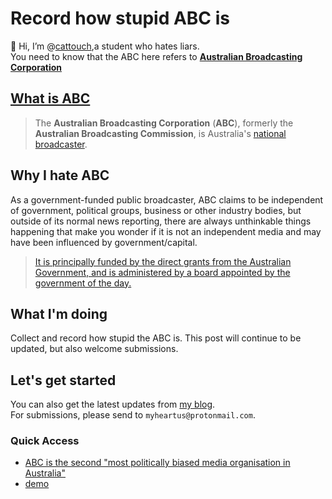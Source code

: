 # Record how stupid ABC is

👋 Hi, I’m @[cattouch](https://github.com/cattouch),a student who hates liars.</br>
You need to know that the ABC here refers to **[Australian Broadcasting Corporation](https://www.abc.net.au/)**


## [What is ABC](https://en.wikipedia.org/wiki/Australian_Broadcasting_Corporation)

> The **Australian Broadcasting Corporation** (**ABC**), formerly the **Australian Broadcasting Commission**, is Australia's [national broadcaster](https://en.wikipedia.org/wiki/Public_broadcasting).



## Why I hate ABC

As a government-funded public broadcaster, ABC claims to be independent of government, political groups, business or other industry bodies, but outside of its normal news reporting, there are always unthinkable things happening that make you wonder if it is not an independent media and may have been influenced by government/capital.

>  [It is principally funded by the direct grants from the Australian Government, and is administered by a board appointed by the government of the day. ](https://en.wikipedia.org/wiki/Australian_Broadcasting_Corporation)



## What I'm doing

Collect and record how stupid the ABC is.
This post will continue to be updated, but also welcome submissions.



## Let's get started
You can also get the latest updates from [my blog](https://cattouch.github.io).</br>
For submissions, please send to ```myheartus@protonmail.com```.
### Quick Access
+ [ABC is the second "most politically biased media organisation in Australia"](https://github.com/cattouch/ABC/blob/main/Archive/The%20dishonest%20ABC.md)
+ [demo]()

